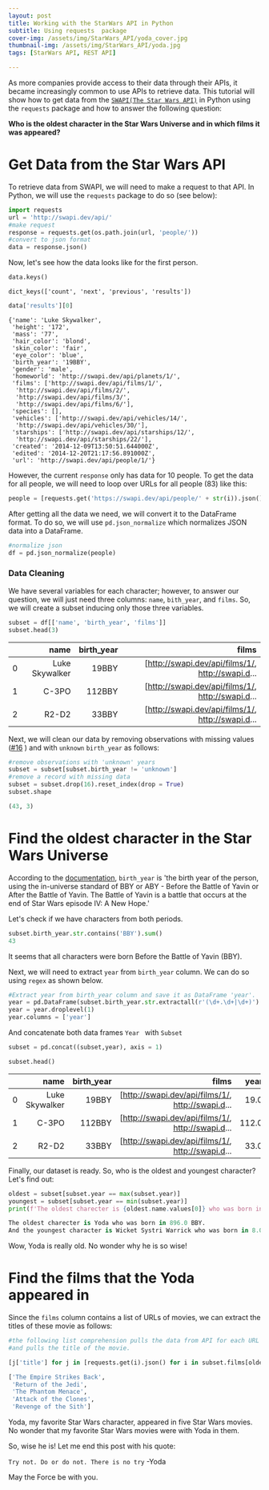 ```yaml
---
layout: post
title: Working with the StarWars API in Python
subtitle: Using requests  package 
cover-img: /assets/img/StarWars_API/yoda_cover.jpg
thumbnail-img: /assets/img/StarWars_API/yoda.jpg
tags: [StarWars API, REST API]

---
```


As more companies provide access to their data through their APIs, it became increasingly common to use APIs to retrieve data. This tutorial will show how to get data from the [`SWAPI(The Star Wars API)`](https://swapi.dev/documentation) in Python using the `requests` package and how to answer the following question: 

**Who is the oldest character in the Star Wars Universe and in which films it was appeared?**

#  Get Data from the Star Wars API 

To retrieve data from SWAPI, we will need to make a request to that API. In Python, we will use the `requests` package to do so (see below): 

```python
import requests
url = 'http://swapi.dev/api/'
#make request 
response = requests.get(os.path.join(url, 'people/'))
#convert to json format 
data = response.json()
```



Now, let's see how the data looks like for the first person. 

```python
data.keys()
```

`dict_keys(['count', 'next', 'previous', 'results'])`

```python
data['results'][0]
```

```python
{'name': 'Luke Skywalker',
 'height': '172',
 'mass': '77',
 'hair_color': 'blond',
 'skin_color': 'fair',
 'eye_color': 'blue',
 'birth_year': '19BBY',
 'gender': 'male',
 'homeworld': 'http://swapi.dev/api/planets/1/',
 'films': ['http://swapi.dev/api/films/1/',
  'http://swapi.dev/api/films/2/',
  'http://swapi.dev/api/films/3/',
  'http://swapi.dev/api/films/6/'],
 'species': [],
 'vehicles': ['http://swapi.dev/api/vehicles/14/',
  'http://swapi.dev/api/vehicles/30/'],
 'starships': ['http://swapi.dev/api/starships/12/',
  'http://swapi.dev/api/starships/22/'],
 'created': '2014-12-09T13:50:51.644000Z',
 'edited': '2014-12-20T21:17:56.891000Z',
 'url': 'http://swapi.dev/api/people/1/'}
```

However, the current `response` only has data for 10 people. To get the data for all people, we will need to loop over URLs for all people (83) like this:  

```python
people = [requests.get('https://swapi.dev/api/people/' + str(i)).json() for i in range(1, 84)]
```

 After getting all the data we need, we will convert it to the DataFrame format. To do so, we will use `pd.json_normalize` which normalizes JSON data into a DataFrame. 

```python
#normalize json 
df = pd.json_normalize(people)
```



### Data Cleaning

We have several variables for each character;  however, to answer our question, we will just need three columns: `name`, `bith_year`, and `films`. So, we will create a subset inducing only those  three variables. 

```python
subset = df[['name', 'birth_year', 'films']]
subset.head(3)
```

|      |           name | birth_year |                                             films |
| ---: | -------------: | ---------: | ------------------------------------------------: |
|    0 | Luke Skywalker |      19BBY | [http://swapi.dev/api/films/1/, http://swapi.d... |
|    1 |          C-3PO |     112BBY | [http://swapi.dev/api/films/1/, http://swapi.d... |
|    2 |          R2-D2 |      33BBY | [http://swapi.dev/api/films/1/, http://swapi.d... |

Next, we will clean our data by removing observations with missing values ([#16](https://swapi.dev/api/people/17/) ) and with `unknown` `birth_year` as follows: 

```python
#remove observations with 'unknown' years 
subset = subset[subset.birth_year != 'unknown']
#remove a record with missing data 
subset = subset.drop(16).reset_index(drop = True)
subset.shape
```

```python
(43, 3)
```



# Find the oldest character in the Star Wars Universe

According to the [documentation](https://swapi.dev/documentation), `birth_year` is 'the birth year of the person, using the in-universe standard of BBY or ABY - Before the Battle of Yavin or After the Battle of Yavin. The Battle of Yavin is a battle that occurs at the end of Star Wars episode IV: A New Hope.'

Let's check if we have characters from both periods. 

```python
subset.birth_year.str.contains('BBY').sum()
43
```

It seems that all characters were born Before the Battle of Yavin (BBY). 

Next, we will need to extract `year` from `birth_year` column. We can do so using `regex` as shown below. 

```python
#Extract year from birth_year column and save it as DataFrame 'year'. 
year = pd.DataFrame(subset.birth_year.str.extractall(r'(\d+.\d+|\d+)').astype(float)) 
year = year.droplevel(1)
year.columns = ['year']
```

And concatenate both data frames `Year ` with `Subset`

```python
subset = pd.concat((subset,year), axis = 1)

subset.head()
```

|      |           name | birth_year |                                             films |  year |
| ---: | -------------: | ---------: | ------------------------------------------------: | ----: |
|    0 | Luke Skywalker |      19BBY | [http://swapi.dev/api/films/1/, http://swapi.d... |  19.0 |
|    1 |          C-3PO |     112BBY | [http://swapi.dev/api/films/1/, http://swapi.d... | 112.0 |
|    2 |          R2-D2 |      33BBY | [http://swapi.dev/api/films/1/, http://swapi.d... |  33.0 |

Finally, our dataset is ready. So, who is the oldest  and youngest character? Let's find out: 

```python
oldest = subset[subset.year == max(subset.year)]
youngest = subset[subset.year == min(subset.year)] 
print(f'The oldest charecter is {oldest.name.values[0]} who was born in {oldest.year.values[0]} BBY. \nAnd the youngest character is {youngest.name.values[0]} who was born in {youngest.year.values[0]} BBY.')
```

```python
The oldest charecter is Yoda who was born in 896.0 BBY. 
And the youngest character is Wicket Systri Warrick who was born in 8.0 BBY.
```

Wow, Yoda is really old. No wonder why he is so wise! 

# Find the films that the Yoda appeared in

Since the `films` column contains a list of URLs of movies, we can extract the titles of these movie as follows: 

```python
#the following list comprehension pulls the data from API for each URL in the films column, converts it to JSON format, 
#and pulls the title of the movie. 

[j['title'] for j in [requests.get(i).json() for i in subset.films[oldest.index.values[0]]]]
```

```python
['The Empire Strikes Back',
 'Return of the Jedi',
 'The Phantom Menace',
 'Attack of the Clones',
 'Revenge of the Sith']
```

Yoda, my favorite Star Wars character, appeared in five Star Wars movies. No wonder that my favorite Star Wars movies were with Yoda in them. 

So, wise he is! Let me end this post with his quote: 

`Try not. Do or do not. There is no try` -Yoda

May the Force be with you. 